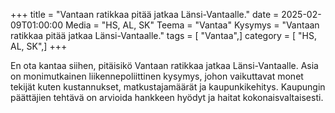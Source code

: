 +++
title = "Vantaan ratikkaa pitää jatkaa Länsi-Vantaalle."
date = 2025-02-09T01:00:00
Media = "HS, AL, SK"
Teema = "Vantaa"
Kysymys = "Vantaan ratikkaa pitää jatkaa Länsi-Vantaalle."
tags = [ "Vantaa",]
category = [ "HS, AL, SK",]
+++

En ota kantaa siihen, pitäisikö Vantaan ratikkaa jatkaa Länsi-Vantaalle. Asia on monimutkainen liikennepoliittinen kysymys, johon vaikuttavat monet tekijät kuten kustannukset, matkustajamäärät ja kaupunkikehitys. Kaupungin päättäjien tehtävä on arvioida hankkeen hyödyt ja haitat kokonaisvaltaisesti.